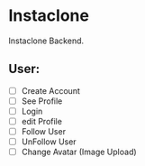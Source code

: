 # Instaclone

Instaclone Backend.

## User:

- [ ] Create Account
- [ ] See Profile
- [ ] Login
- [ ] edit Profile
- [ ] Follow User
- [ ] UnFollow User
- [ ] Change Avatar (Image Upload)
